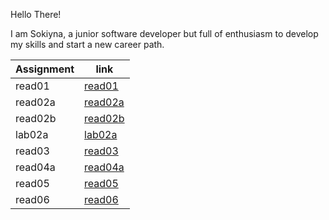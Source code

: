 Hello There!

I am Sokiyna, a junior software developer but full of enthusiasm to develop my skills and start a new career path.


| Assignment     |           link            |    
|----------------|-----------------          |
| read01         |    [read01](read01.md)    | 
| read02a        |    [read02a](read02a.md)  |                 
| read02b        |    [read02b](rad02b.md)   |
| lab02a         |     [lab02a](lab02a.md)   |
| read03         |    [read03](read03.md)    |
| read04a        |    [read04a](read04a.md)  |
| read05         |    [read05](read05.md)    |
| read06         |    [read06](read06)       |


 
    
